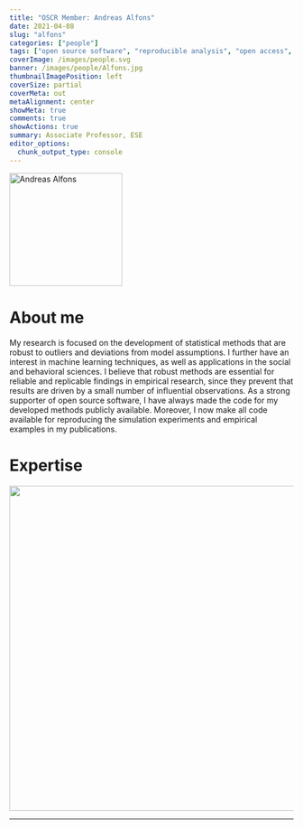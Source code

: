 ```yaml
---
title: "OSCR Member: Andreas Alfons"
date: 2021-04-08
slug: "alfons"
categories: ["people"]
tags: ["open source software", "reproducible analysis", "open access", "bicycle mechanic", "school-ese"] # top 3 categories + unique + school
coverImage: /images/people.svg
banner: /images/people/Alfons.jpg
thumbnailImagePosition: left
coverSize: partial
coverMeta: out
metaAlignment: center
showMeta: true
comments: true
showActions: true
summary: Associate Professor, ESE
editor_options: 
  chunk_output_type: console
---
```


<!-- EMAIL -->
<p>
  <a href="mailto:alfons@ese.eur.nl">
  <img border="0" alt="Andreas Alfons" src="/images/people/Alfons.jpg" width="200" height="200" align="center">
  </a>
</p>

<p align="center">
<!--  CV-->
  <a href="https://personal.eur.nl/alfons/CV.pdf" class="fa-solid fa-file" style="color:#000000;">
  </a> 

<!-- TWITTER   
  <a href="" class="fa-brands fa-x-twitter" style="color:#000000;">
  </a>   -->


<!-- GOOGLE SCHOLAR
  <a href="" class="fa-brands fa-google-scholar" style="color:#000000;">
  </a>
  -->
  
<!-- RESEARCHGATE 
  <a href="" class="fa-brands fa-researchgate" style="color:#000000;">
  </a>
   --> 
  
<!-- LINKEDIN 
  <a href="" class="fa-brands fa-linkedin" style="color:#000000;">
  </a> -->  
  
  <!-- ORCID   -->
  <a href="https://orcid.org/0000-0002-2513-3788" class="fa-brands fa-orcid" style="color:#000000;">
  </a>  

<!-- PERSONAL WEBSITE 
  <a href="" class="fa-solid fa-link" style="color:#000000;">
  </a> -->

<!-- GITHUB -->
  <a href="https://github.com/aalfons" class="fa-brands fa-github" style="color:#000000;"> 
  </a> 
</p>


# About me

My research is focused on the development of statistical methods that are robust to outliers and deviations from model assumptions. I further have an interest in machine learning techniques, as well as applications in the social and behavioral sciences. I believe that robust methods are essential for reliable and replicable findings in empirical research, since they prevent that results are driven by a small number of influential observations. As a strong supporter of open source software, I have always made the code for my developed methods publicly available. Moreover, I now make all code available for reproducing the simulation experiments and empirical examples in my publications.


# Expertise

<img src="{{< blogdown/postref >}}index_files/figure-html/radarPlot-1.png" width="576" />

***


